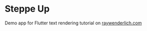 # Steppe Up

Demo app for Flutter text rendering tutorial on [raywenderlich.com](https://www.raywenderlich.com)
